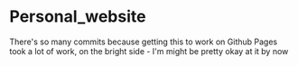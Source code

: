 # Personal_website

There's so many commits because getting this to work on Github Pages took a lot of work, on the bright side - I'm might be pretty okay at it by now
